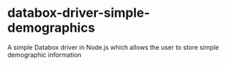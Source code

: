 # databox-driver-simple-demographics

A simple Databox driver in Node.js which allows the user to store simple demographic information
